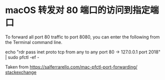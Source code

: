 # macOS 转发对 80 端口的访问到指定端口

To forward all port 80 traffic to port 8080, you can enter the following from the Terminal command line.

echo "rdr pass inet proto tcp from any to any port 80 -> 127.0.0.1 port 2018" | sudo pfctl -ef -

Taken from https://salferrarello.com/mac-pfctl-port-forwarding/
[stackexchange](https://apple.stackexchange.com/questions/230300/what-is-the-modern-way-to-do-port-forwarding-on-el-capitan-forward-port-80-to)
